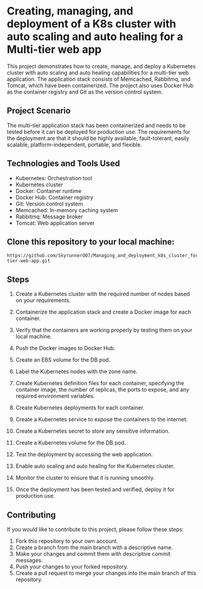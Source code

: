 # Creating, managing, and deployment of a K8s cluster with auto scaling and auto healing for a Multi-tier web app

This project demonstrates how to create, manage, and deploy a Kubernetes cluster with auto scaling and auto healing capabilities for a multi-tier web application. The application stack consists of Memcached, Rabbitmq, and Tomcat, which have been containerized. The project also uses Docker Hub as the container registry and Git as the version control system.

## Project Scenario

The multi-tier application stack has been containerized and needs to be tested before it can be deployed for production use. The requirements for the deployment are that it should be highly available, fault-tolerant, easily scalable, platform-independent, portable, and flexible.

## Technologies and Tools Used

* Kubernetes: Orchestration tool
* Kubernetes cluster
* Docker: Container runtime
* Docker Hub: Container registry
* Git: Version control system
* Memcached: In-memory caching system
* Rabbitmq: Message broker
* Tomcat: Web application server


## Clone this repository to your local machine:
~~~
https://github.com/SkyrunnerOO7/Managing_and_deployment_k8s_cluster_for_a_Multi-tier-web-app.git
~~~


## Steps
1. Create a Kubernetes cluster with the required number of nodes based on your requirements.
2. Containerize the application stack and create a Docker image for each container.
3. Verify that the containers are working properly by testing them on your local machine.
4. Push the Docker images to Docker Hub.
5. Create an EBS volume for the DB pod.
6. Label the Kubernetes nodes with the zone name.

7. Create Kubernetes definition files for each container, specifying the container image, the number of replicas, the ports to expose, and any required environment variables.

8. Create Kubernetes deployments for each container.

9. Create a Kubernetes service to expose the containers to the internet.

10. Create a Kubernetes secret to store any sensitive information.

11. Create a Kubernetes volume for the DB pod.

12. Test the deployment by accessing the web application.

14. Enable auto scaling and auto healing for the Kubernetes cluster.

15. Monitor the cluster to ensure that it is running smoothly.

16. Once the deployment has been tested and verified, deploy it for production use.

## Contributing
If you would like to contribute to this project, please follow these steps:

1. Fork this repository to your own account.
2. Create a branch from the main branch with a descriptive name.
3. Make your changes and commit them with descriptive commit messages.
4. Push your changes to your forked repository.
5. Create a pull request to merge your changes into the main branch of this repository.
